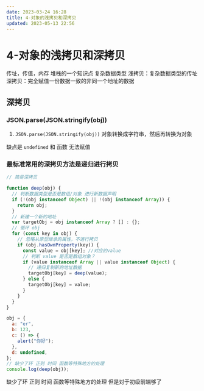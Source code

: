 ```yaml
---
date: 2023-03-24 16:28
title: 4-对象的浅拷贝和深拷贝
updated: 2023-05-13 22:56
---
```


# 4-对象的浅拷贝和深拷贝

传址，传值，内存 堆栈的一个知识点
复杂数据类型
浅拷贝：复杂数据类型的传址
深拷贝：完全赋值一份数据一致的非同一个地址的数据

## 深拷贝

### JSON.parse(JSON.stringify(obj))

1. `JSON.parse(JSON.stringify(obj))`
   对象转换成字符串，然后再转换为对象

缺点是
`undefined` 和 函数 无法赋值

### 最标准常用的深拷贝方法是递归进行拷贝


```js
// 简易深拷贝

function deep(obj) {
  // 判断数据类型是否是数组/对象 进行新数据声明
  if (!(obj instanceof Object) || !(obj instanceof Array)) {
    return obj;
  }
  // 新建一个新的地址
  var targetObj = obj instanceof Array ? [] : {};
  // 循环 obj
  for (const key in obj) {
    // 忽略从原型继承的属性，不进行拷贝
    if (obj.hasOwnProperty(key)) {
      const value = obj[key]; //对应的value
      // 判断 value 是否是数组对象？
      if (value instanceof Array || value instanceof Object) {
        // 递归复制新的地址数据
        targetObj[key] = deep(value);
      } else {
        targetObj[key] = value;
      }
    }
  }
}

obj = {
  a: "er",
  b: 123,
  c: () => {
    alert("你好");
  },
  d: undefined,
};
// 缺少了环 正则 时间 函数等特殊地方的处理
console.log(deep(obj));
```

缺少了环 正则 时间 函数等特殊地方的处理 但是对于初级前端够了